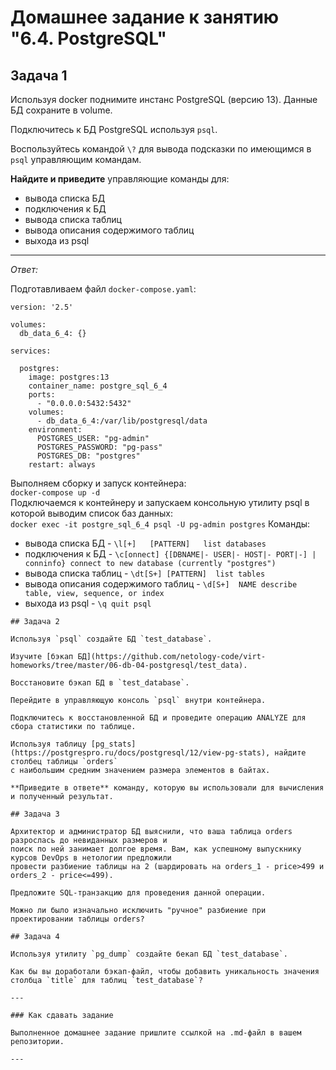 # Домашнее задание к занятию "6.4. PostgreSQL"

## Задача 1

Используя docker поднимите инстанс PostgreSQL (версию 13). Данные БД сохраните в volume.

Подключитесь к БД PostgreSQL используя `psql`.

Воспользуйтесь командой `\?` для вывода подсказки по имеющимся в `psql` управляющим командам.

**Найдите и приведите** управляющие команды для:
- вывода списка БД
- подключения к БД
- вывода списка таблиц
- вывода описания содержимого таблиц
- выхода из psql
---
_Ответ:_

Подготавливаем файл `docker-compose.yaml`:
```
version: '2.5'

volumes:
  db_data_6_4: {}

services:

  postgres:
    image: postgres:13
    container_name: postgre_sql_6_4
    ports:
      - "0.0.0.0:5432:5432"
    volumes:
      - db_data_6_4:/var/lib/postgresql/data
    environment:
      POSTGRES_USER: "pg-admin"
      POSTGRES_PASSWORD: "pg-pass"
      POSTGRES_DB: "postgres"
    restart: always
```
Выполняем сборку и запуск контейнера:  
`docker-compose up -d`  
Подключаемся к контейнеру и запускаем консольную утилиту psql в которой выводим список баз данных:  
`docker exec -it postgre_sql_6_4 psql -U pg-admin postgres`
Команды:  
- вывода списка БД - `\l[+]   [PATTERN]   list databases`
- подключения к БД - `\c[onnect] {[DBNAME|- USER|- HOST|- PORT|-] | conninfo}
                         connect to new database (currently "postgres")`
- вывода списка таблиц - `\dt[S+] [PATTERN]  list tables`
- вывода описания содержимого таблиц - `\d[S+]  NAME describe table, view, sequence, or index`
- выхода из psql - `\q quit psql`
```
## Задача 2

Используя `psql` создайте БД `test_database`.

Изучите [бэкап БД](https://github.com/netology-code/virt-homeworks/tree/master/06-db-04-postgresql/test_data).

Восстановите бэкап БД в `test_database`.

Перейдите в управляющую консоль `psql` внутри контейнера.

Подключитесь к восстановленной БД и проведите операцию ANALYZE для сбора статистики по таблице.

Используя таблицу [pg_stats](https://postgrespro.ru/docs/postgresql/12/view-pg-stats), найдите столбец таблицы `orders` 
с наибольшим средним значением размера элементов в байтах.

**Приведите в ответе** команду, которую вы использовали для вычисления и полученный результат.

## Задача 3

Архитектор и администратор БД выяснили, что ваша таблица orders разрослась до невиданных размеров и
поиск по ней занимает долгое время. Вам, как успешному выпускнику курсов DevOps в нетологии предложили
провести разбиение таблицы на 2 (шардировать на orders_1 - price>499 и orders_2 - price<=499).

Предложите SQL-транзакцию для проведения данной операции.

Можно ли было изначально исключить "ручное" разбиение при проектировании таблицы orders?

## Задача 4

Используя утилиту `pg_dump` создайте бекап БД `test_database`.

Как бы вы доработали бэкап-файл, чтобы добавить уникальность значения столбца `title` для таблиц `test_database`?

---

### Как cдавать задание

Выполненное домашнее задание пришлите ссылкой на .md-файл в вашем репозитории.

---
